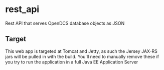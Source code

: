 # rest_api
Rest API that serves OpenDCS database objects as JSON


## Target

This web app is targeted at Tomcat and Jetty, as such the Jersey JAX-RS jars will be pulled in with the build.
You'll need to manually remove these if you try to run the application in a full Java EE Application Server